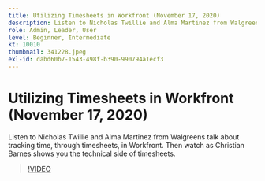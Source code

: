 ```yaml
---
title: Utilizing Timesheets in Workfront (November 17, 2020)
description: Listen to Nicholas Twillie and Alma Martinez from Walgreens talk about tracking time, through timesheets, in Workfront. Then watch as Christian Barnes shows yo… (Descriptions should be between 60 and 160 characters)
role: Admin, Leader, User
level: Beginner, Intermediate
kt: 10010
thumbnail: 341228.jpeg
exl-id: dabd60b7-1543-498f-b390-990794a1ecf3
---
```

# Utilizing Timesheets in Workfront (November 17, 2020)

Listen to Nicholas Twillie and Alma Martinez from Walgreens talk about tracking time, through timesheets, in Workfront. Then watch as Christian Barnes shows you the technical side of timesheets.

>[!VIDEO](https://video.tv.adobe.com/v/341228/?quality=12&learn=on)
